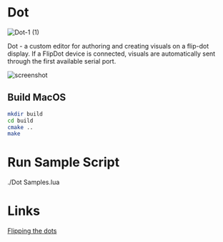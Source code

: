 Dot
==========

![Dot-1 (1)](https://github.com/user-attachments/assets/c1287b38-622f-4780-8c75-299f4b0ceaf6)

Dot - a custom editor for authoring and creating visuals on a flip-dot display.
If a FlipDot device is connected, visuals are automatically sent through the first available serial port.

![screenshot](http://andbc.co/media/FlipDot-1.png)

## Build MacOS

```bash
mkdir build
cd build
cmake ..
make
```

# Run Sample Script

./Dot Samples.lua

Links
========== 

[Flipping the dots](https://www.andbc.co/work/flipping_the_dots)
